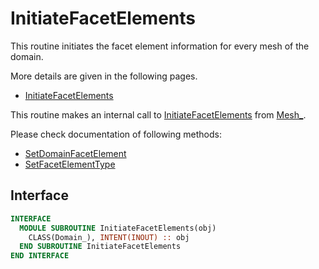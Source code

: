 # InitiateFacetElements

This routine initiates the facet element information for every mesh of the domain. 

More details are given in the following pages.

- [InitiateFacetElements](../Mesh/InitiateFacetElements.md)

This routine makes an internal call to [InitiateFacetElements](../Mesh/InitiateFacetElements.md) from [Mesh_](../Mesh/Mesh_.md).

Please check documentation of following methods:

- [SetDomainFacetElement](./SetDomainFacetElement.md)
- [SetFacetElementType](./SetFacetElementType.md)

## Interface

```fortran
INTERFACE
  MODULE SUBROUTINE InitiateFacetElements(obj)
    CLASS(Domain_), INTENT(INOUT) :: obj
  END SUBROUTINE InitiateFacetElements
END INTERFACE
```
